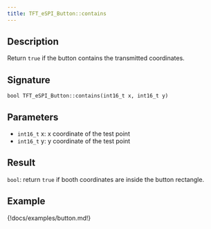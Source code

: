 ```yaml
---
title: TFT_eSPI_Button::contains
---
```


## Description

Return `true` if the button contains the transmitted coordinates.

## Signature

`bool TFT_eSPI_Button::contains(int16_t x, int16_t y)`

## Parameters

* `int16_t` x: x coordinate of the test point
* `int16_t` y: y coordinate of the test point

## Result

`bool`: return `true` if booth coordinates are inside the button rectangle.

## Example

{!docs/examples/button.md!}
